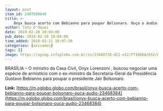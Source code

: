 ```yaml
---
layout: post
item_id: 2497509640
title: >-
    Onyx busca acerto com Bebianno para poupar Bolsonaro. Ouça o áudio
author: Tatu D'Oquei
date: 2019-02-20 18:04:00
pub_date: 2019-02-20 18:04:00
time_added: 2019-02-21 10:07:30
categories: [avisamos]
tags: []
image: https://ogimg.infoglobo.com.br/in/23460720-d21-e32/FT1086A/652/80475086_PA-Brasilia-BSB-02-01-2019-Um-dia-apos-a-posse-o-presidente-Jair-Bolsonaro-participou-n.jpg
---
```


BRASÍLIA – O ministro da Casa Civil, Onyx Lorenzoni , buscou negociar uma espécie de armistício com o ex-ministro da Secretaria-Geral da Presidência Gustavo Bebianno para poupar o presidente Jair Bolsonaro.

**Link:** [https://m.oglobo.globo.com/brasil/onyx-busca-acerto-com-bebianno-para-poupar-bolsonaro-ouca-audio-23468384](https://m.oglobo.globo.com/brasil/onyx-busca-acerto-com-bebianno-para-poupar-bolsonaro-ouca-audio-23468384)

